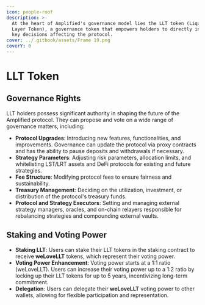```yaml
---
icon: people-roof
description: >-
  At the heart of Amplified's governance model lies the LLT token (Liquidity
  Layer Token), a governance token that empowers holders to directly influence
  key decisions affecting the protocol.
cover: ../.gitbook/assets/Frame 19.png
coverY: 0
---
```


# LLT Token

## Governance Rights

LLT holders possess significant authority in shaping the future of the Amplified protocol. They can propose and vote on a wide range of governance matters, including:

* **Protocol Upgrades**: Introducing new features, functionalities, and improvements. Governance can update the protocol via proxy contracts and has the ability to pause deposits and withdrawals if necessary.
* **Strategy Parameters**: Adjusting risk parameters, allocation limits, and whitelisting LST/LRT assets and DeFi protocols for existing and future strategies.
* **Fee Structure**: Modifying protocol fees to ensure fairness and sustainability.
* **Treasury Management**: Deciding on the utilization, investment, or distribution of the protocol's treasury funds.
* **Protocol and Strategy Executors**: Setting and managing external strategy managers, oracles, and on-chain relayers responsible for rebalancing strategies and compounding external vaults.

## Staking and Voting Power

* **Staking LLT**: Users can stake their LLT tokens in the staking contract to receive **weLoveLLT** tokens, which represent their voting power.
* **Voting Power Enhancement**: Voting power starts at a 1:1 ratio (weLoveLLT). Users can increase their voting power up to a 1:2 ratio by locking up their LLT tokens for up to 5 years, incentivizing long-term commitment.
* **Delegation**: Users can delegate their **weLoveLLT** voting power to other wallets, allowing for flexible participation and representation.
